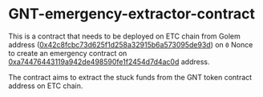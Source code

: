 # GNT-emergency-extractor-contract

This is a contract that needs to be deployed on ETC chain from Golem address ([0x42c8fcbc73d625f1d258a32915b6a573095de93d](https://etherscan.io/address/0x42c8fcbc73d625f1d258a32915b6a573095de93d)) on `0` Nonce to create an emergency contract on [0xa74476443119a942de498590fe1f2454d7d4ac0d](http://gastracker.io/addr/0xa74476443119a942de498590fe1f2454d7d4ac0d) address.

The contract aims to extract the stuck funds from the GNT token contract address on ETC chain.
